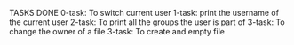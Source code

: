 TASKS DONE
0-task: To switch current user
1-task: print the username of the current user
2-task: To print all the groups the user is part of
3-task: To change the owner of a file
3-task: To create and empty file
